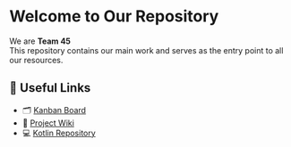 # Welcome to Our Repository

We are **Team 45**   
This repository contains our main work and serves as the entry point to all our resources.

## 📌 Useful Links
- 🗂️ [Kanban Board](https://github.com/users/vomisa29/projects/1)
- 📖 [Project Wiki](https://github.com/vomisa29/Moviles_T45/wiki/S1MS4)
- 💻 [Kotlin Repository](https://github.com/dalu09/Kotlin-App)
